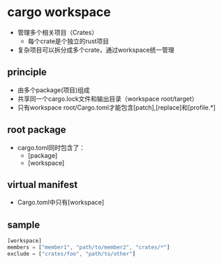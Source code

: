 
# cargo workspace
+ 管理多个相关项目（Crates）
    + 每个crate是个独立的rust项目
+ 复杂项目可以拆分成多个crate，通过workspace统一管理

## principle
+ 由多个package(项目)组成
+ 共享同一个cargo.lock文件和输出目录（workspace root/target）
+ 只有workspace root/Cargo.toml才能包含[patch],[replace]和[profile.*]

## root package

+ cargo.toml同时包含了：
    + [package]
    + [workspace]

## virtual manifest
+ Cargo.toml中只有[workspace]

## sample
```rust
[workspace]
members = ["member1", "path/to/member2", "crates/*"]
exclude = ["crates/foo", "path/to/other"]




```